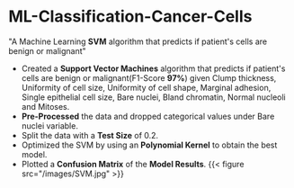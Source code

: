 # ML-Classification-Cancer-Cells
"A Machine Learning **SVM** algorithm that predicts if patient's cells are benign or malignant"

* Created a **Support Vector Machines** algorithm that predicts if patient's cells are benign or malignant(F1-Score **97%**) given Clump thickness, Uniformity of cell size, Uniformity of cell shape, Marginal adhesion, Single epithelial cell size, Bare nuclei, Bland chromatin, Normal nucleoli and Mitoses.
* **Pre-Processed** the data and dropped categorical values under Bare nuclei variable.
* Split the data with a **Test Size** of 0.2.
* Optimized the SVM by using an **Polynomial Kernel** to obtain the best model.
* Plotted a **Confusion Matrix** of the **Model Results**.
{{< figure src="/images/SVM.jpg" >}}
